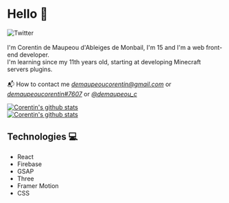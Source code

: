# Hello 👋

![Twitter](https://img.shields.io/twitter/follow/demaupeou_c?color=03adfc&style=for-the-badge)
<br><br>
I'm Corentin de Maupeou d'Ableiges de Monbail, I'm 15 and I'm a web front-end developer.
<br>
I'm learning since my 11th years old, starting at developing Minecraft servers plugins.
<br><br>
📬 How to contact me *demaupeoucorentin@gmail.com* or [*demaupeoucorentin#7607*](http://discord.com/) or [*@demaupeou_c*](https://twitter.com/demaupeou_c)

[![Corentin's github stats](https://github-readme-stats.vercel.app/api?username=donaldtrumpyyy)](https://github.com/donaldtrumpyyy/github-readme-stats)
<br>
[![Corentin's github stats](https://github-readme-stats.vercel.app/api/top-langs/?username=donaldtrumpyyy&hide=html,&hide_border=true&title_color=5391FE&text_color=555)](https://github.com/donaldtrumpyyy/github-readme-stats)

## Technologies 💻

- React
- Firebase
- GSAP
- Three
- Framer Motion
- CSS



<!--
**donaldtrumpyyy/donaldtrumpyyy** is a ✨ _special_ ✨ repository because its `README.md` (this file) appears on your GitHub profile.

Here are some ideas to get you started:

- 🔭 I’m currently working on ...
- 🌱 I’m currently learning ...
- 👯 I’m looking to collaborate on ...
- 🤔 I’m looking for help with ...
- 💬 Ask me about ...
- 📫 How to reach me: ...
- 😄 Pronouns: ...
- ⚡ Fun fact: ...
-->

